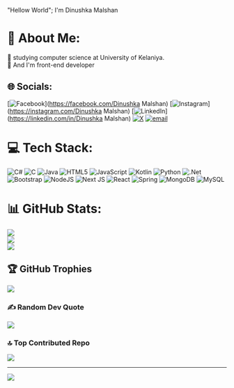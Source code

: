  "Hellow World"; I'm Dinushka Malshan

 # 💫 About Me:
🔭  studying computer science at University of Kelaniya.<br>👯 And I'm front-end developer<br>


## 🌐 Socials:
[![Facebook](https://img.shields.io/badge/Facebook-%231877F2.svg?logo=Facebook&logoColor=white)](https://facebook.com/Dinushka Malshan) [![Instagram](https://img.shields.io/badge/Instagram-%23E4405F.svg?logo=Instagram&logoColor=white)](https://instagram.com/Dinushka Malshan) [![LinkedIn](https://img.shields.io/badge/LinkedIn-%230077B5.svg?logo=linkedin&logoColor=white)](https://linkedin.com/in/Dinushka Malshan) [![X](https://img.shields.io/badge/X-black.svg?logo=X&logoColor=white)](https://x.com/@DDMalshan) [![email](https://img.shields.io/badge/Email-D14836?logo=gmail&logoColor=white)](mailto:dinushkamalshan5@gmail.com) 

# 💻 Tech Stack:
![C#](https://img.shields.io/badge/c%23-%23239120.svg?style=for-the-badge&logo=csharp&logoColor=white) ![C](https://img.shields.io/badge/c-%2300599C.svg?style=for-the-badge&logo=c&logoColor=white) ![Java](https://img.shields.io/badge/java-%23ED8B00.svg?style=for-the-badge&logo=openjdk&logoColor=white) ![HTML5](https://img.shields.io/badge/html5-%23E34F26.svg?style=for-the-badge&logo=html5&logoColor=white) ![JavaScript](https://img.shields.io/badge/javascript-%23323330.svg?style=for-the-badge&logo=javascript&logoColor=%23F7DF1E) ![Kotlin](https://img.shields.io/badge/kotlin-%237F52FF.svg?style=for-the-badge&logo=kotlin&logoColor=white) ![Python](https://img.shields.io/badge/python-3670A0?style=for-the-badge&logo=python&logoColor=ffdd54) ![.Net](https://img.shields.io/badge/.NET-5C2D91?style=for-the-badge&logo=.net&logoColor=white) ![Bootstrap](https://img.shields.io/badge/bootstrap-%238511FA.svg?style=for-the-badge&logo=bootstrap&logoColor=white) ![NodeJS](https://img.shields.io/badge/node.js-6DA55F?style=for-the-badge&logo=node.js&logoColor=white) ![Next JS](https://img.shields.io/badge/Next-black?style=for-the-badge&logo=next.js&logoColor=white) ![React](https://img.shields.io/badge/react-%2320232a.svg?style=for-the-badge&logo=react&logoColor=%2361DAFB) ![Spring](https://img.shields.io/badge/spring-%236DB33F.svg?style=for-the-badge&logo=spring&logoColor=white) ![MongoDB](https://img.shields.io/badge/MongoDB-%234ea94b.svg?style=for-the-badge&logo=mongodb&logoColor=white) ![MySQL](https://img.shields.io/badge/mysql-4479A1.svg?style=for-the-badge&logo=mysql&logoColor=white)
# 📊 GitHub Stats:
![](https://github-readme-stats.vercel.app/api?username=dinushkam&theme=dark&hide_border=false&include_all_commits=false&count_private=false)<br/>
![](https://nirzak-streak-stats.vercel.app/?user=dinushkam&theme=dark&hide_border=false)<br/>
![](https://github-readme-stats.vercel.app/api/top-langs/?username=dinushkam&theme=dark&hide_border=false&include_all_commits=false&count_private=false&layout=compact)

## 🏆 GitHub Trophies
![](https://github-profile-trophy.vercel.app/?username=dinushkam&theme=radical&no-frame=false&no-bg=true&margin-w=4)

### ✍️ Random Dev Quote
![](https://quotes-github-readme.vercel.app/api?type=horizontal&theme=radical)

### 🔝 Top Contributed Repo
![](https://github-contributor-stats.vercel.app/api?username=dinushkam&limit=5&theme=dark&combine_all_yearly_contributions=true)

---
[![](https://visitcount.itsvg.in/api?id=dinushkam&icon=2&color=0)](https://visitcount.itsvg.in)

<!-- Proudly created with GPRM ( https://gprm.itsvg.in ) -->
